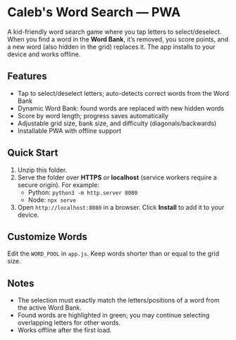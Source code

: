 # Caleb's Word Search — PWA

A kid-friendly word search game where you tap letters to select/deselect. When you find a word in the **Word Bank**, it’s removed, you score points, and a new word (also hidden in the grid) replaces it. The app installs to your device and works offline.

## Features
- Tap to select/deselect letters; auto-detects correct words from the Word Bank
- Dynamic Word Bank: found words are replaced with new hidden words
- Score by word length; progress saves automatically
- Adjustable grid size, bank size, and difficulty (diagonals/backwards)
- Installable PWA with offline support

## Quick Start
1. Unzip this folder.
2. Serve the folder over **HTTPS** or **localhost** (service workers require a secure origin). For example:
   - Python: `python3 -m http.server 8080`
   - Node: `npx serve`
3. Open `http://localhost:8080` in a browser. Click **Install** to add it to your device.

## Customize Words
Edit the `WORD_POOL` in `app.js`. Keep words shorter than or equal to the grid size.

## Notes
- The selection must exactly match the letters/positions of a word from the active Word Bank.
- Found words are highlighted in green; you may continue selecting overlapping letters for other words.
- Works offline after the first load.
